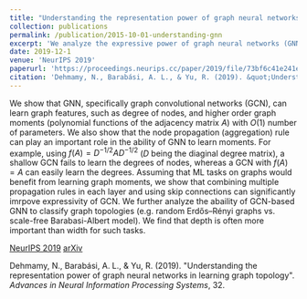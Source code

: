 ```yaml
---
title: "Understanding the representation power of graph neural networks in learning graph topology"
collection: publications
permalink: /publication/2015-10-01-understanding-gnn
excerpt: 'We analyze the expressive power of graph neural networks (GNN).'
date: 2019-12-1
venue: 'NeurIPS 2019'
paperurl: 'https://proceedings.neurips.cc/paper/2019/file/73bf6c41e241e28b89d0fb9e0c82f9ce-Paper.pdf'
citation: 'Dehmamy, N., Barabási, A. L., & Yu, R. (2019). &quot;Understanding the representation power of graph neural networks in learning graph topology&quot;. <i>Advances in Neural Information Processing Systems</i>, 32.'
---
```


We show that GNN, specifically graph convolutional networks (GCN), can learn graph features, such as degree of nodes, and higher order graph moments (polynomial functions of the adjacency matrix $A$) with $O(1)$ number of parameters. 
We also show that the node propagation (aggregation) rule can play an important role in the ability of GNN to learn moments. 
For example, using $f(A) = D^{-1/2}AD^{-1/2}$ ($D$ being the diaginal degree matrix), a shallow GCN fails to learn the degrees of nodes, whereas a GCN with $f(A)=A$ can easily learn the degrees. 
Assuming that ML tasks on graphs would benefit from learning graph moments, we show that combining multiple propagation rules in each layer and using skip connections can significantly imrpove expressivity of GCN. We further analyze the abaility of GCN-based GNN to classify graph topologies (e.g. random Erdős–Rényi graphs vs. scale-free Barabasi-Albert model).
We find that depth is often more important than width for such tasks.  


[NeurIPS 2019](https://proceedings.neurips.cc/paper/2019/file/73bf6c41e241e28b89d0fb9e0c82f9ce-Paper.pdf)
[arXiv](https://arxiv.org/abs/1907.05008)

Dehmamy, N., Barabási, A. L., & Yu, R. (2019). "Understanding the representation power of graph neural networks in learning graph topology". <i>Advances in Neural Information Processing Systems</i>, 32.
